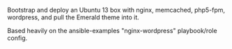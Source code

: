 Bootstrap and deploy an Ubuntu 13 box with nginx, memcached, php5-fpm, wordpress, and pull the Emerald theme into it.

Based heavily on the ansible-examples "nginx-wordpress" playbook/role config.
